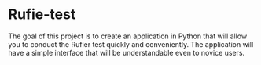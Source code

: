 # Rufie-test
The goal of this project is to create an application in Python that will allow you to conduct the Rufier test quickly and conveniently. The application will have a simple interface that will be understandable even to novice users.
